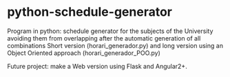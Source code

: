 # python-schedule-generator
Program in python: schedule generator for the subjects of the University avoiding them from overlapping after the automatic generation of all combinations
Short version (horari_generador.py) and long version using an Object Oriented approach (horari_generador_POO.py)

Future project: make a Web version using Flask and Angular2+.
